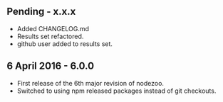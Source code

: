 Pending - x.x.x
---
* Added CHANGELOG.md
* Results set refactored.
* github user added to results set.

6 April 2016 - 6.0.0
---
* First release of the 6th major revision of nodezoo.
* Switched to using npm released packages instead of git checkouts.
